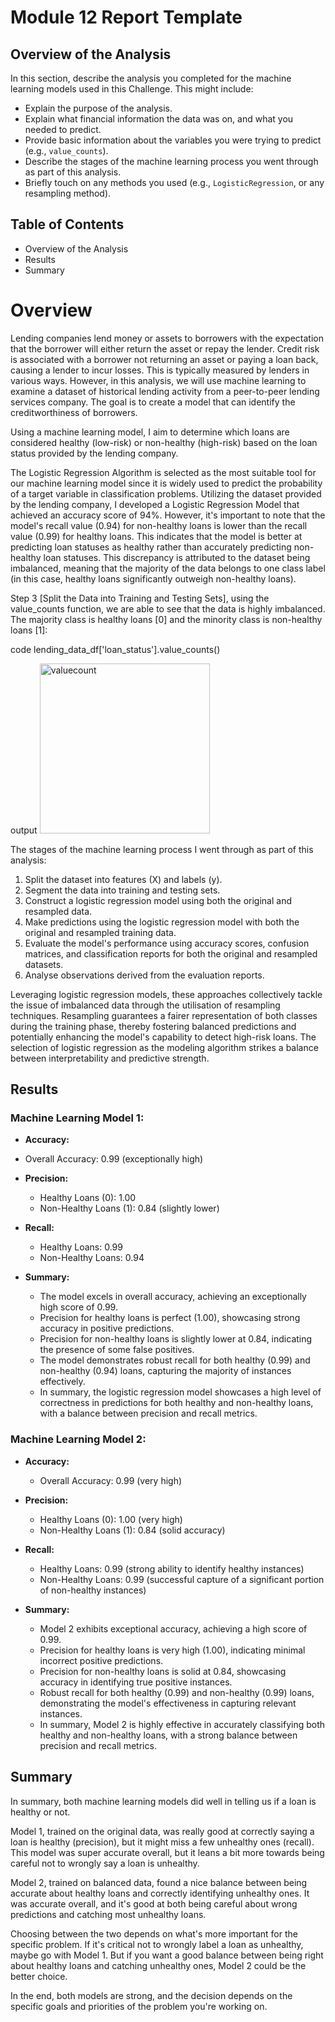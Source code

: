 # Module 12 Report Template

## Overview of the Analysis

In this section, describe the analysis you completed for the machine learning models used in this Challenge. This might include:

* Explain the purpose of the analysis.
* Explain what financial information the data was on, and what you needed to predict.
* Provide basic information about the variables you were trying to predict (e.g., `value_counts`).
* Describe the stages of the machine learning process you went through as part of this analysis.
* Briefly touch on any methods you used (e.g., `LogisticRegression`, or any resampling method).

## Table of Contents 
* Overview of the Analysis
* Results
* Summary

# Overview

Lending companies lend money or assets to borrowers with the expectation that the borrower will either return the asset or repay the lender. Credit risk is associated with a borrower not returning an asset or paying a loan back, causing a lender to incur losses. This is typically measured by lenders in various ways. However, in this analysis, we will use machine learning to examine a dataset of historical lending activity from a peer-to-peer lending services company. The goal is to create a model that can identify the creditworthiness of borrowers.

Using a machine learning model, I aim to determine which loans are considered healthy (low-risk) or non-healthy (high-risk) based on the loan status provided by the lending company.

The Logistic Regression Algorithm is selected as the most suitable tool for our machine learning model since it is widely used to predict the probability of a target variable in classification problems. Utilizing the dataset provided by the lending company, I developed a Logistic Regression Model that achieved an accuracy score of 94%. However, it's important to note that the model's recall value (0.94) for non-healthy loans is lower than the recall value (0.99) for healthy loans. This indicates that the model is better at predicting loan statuses as healthy rather than accurately predicting non-healthy loan statuses. This discrepancy is attributed to the dataset being imbalanced, meaning that the majority of the data belongs to one class label (in this case, healthy loans significantly outweigh non-healthy loans).

Step 3 [Split the Data into Training and Testing Sets], using the value_counts function, we are able to see that the data is highly imbalanced. The majority class is healthy loans [0] and the minority class is non-healthy loans [1]:

code
lending_data_df['loan_status'].value_counts()

output
<img width="272" alt="valuecount" src="https://github.com/KajK0121/credit-risk-classification/assets/140313204/9cebc60d-31f1-4c82-b221-5b4879c1273b">

The stages of the machine learning process I went through as part of this analysis:
1. Split the dataset into features (X) and labels (y).
2. Segment the data into training and testing sets.
3. Construct a logistic regression model using both the original and resampled data.
4. Make predictions using the logistic regression model with both the original and resampled training data.
5. Evaluate the model's performance using accuracy scores, confusion matrices, and classification reports for both the original and resampled datasets.
6. Analyse observations derived from the evaluation reports.

   
Leveraging logistic regression models, these approaches collectively tackle the issue of imbalanced data through the utilisation of resampling techniques. Resampling guarantees a fairer representation of both classes during the training phase, thereby fostering balanced predictions and potentially enhancing the model's capability to detect high-risk loans. The selection of logistic regression as the modeling algorithm strikes a balance between interpretability and predictive strength.


## Results


### Machine Learning Model 1:
 
 - **Accuracy:**
  - Overall Accuracy: 0.99 (exceptionally high)

- **Precision:**
  - Healthy Loans (0): 1.00
  - Non-Healthy Loans (1): 0.84 (slightly lower)

- **Recall:**
  - Healthy Loans: 0.99
  - Non-Healthy Loans: 0.94

- **Summary:**
  - The model excels in overall accuracy, achieving an exceptionally high score of 0.99.
  - Precision for healthy loans is perfect (1.00), showcasing strong accuracy in positive predictions.
  - Precision for non-healthy loans is slightly lower at 0.84, indicating the presence of some false positives.
  - The model demonstrates robust recall for both healthy (0.99) and non-healthy (0.94) loans, capturing the majority of instances effectively.
  - In summary, the logistic regression model showcases a high level of correctness in predictions for both healthy and non-healthy loans, with a balance between precision and recall metrics.


### Machine Learning Model 2:
- **Accuracy:**
  - Overall Accuracy: 0.99 (very high)

- **Precision:**
  - Healthy Loans (0): 1.00 (very high)
  - Non-Healthy Loans (1): 0.84 (solid accuracy)

- **Recall:**
  - Healthy Loans: 0.99 (strong ability to identify healthy instances)
  - Non-Healthy Loans: 0.99 (successful capture of a significant portion of non-healthy instances)

- **Summary:**
  - Model 2 exhibits exceptional accuracy, achieving a high score of 0.99.
  - Precision for healthy loans is very high (1.00), indicating minimal incorrect positive predictions.
  - Precision for non-healthy loans is solid at 0.84, showcasing accuracy in identifying true positive instances.
  - Robust recall for both healthy (0.99) and non-healthy (0.99) loans, demonstrating the model's effectiveness in capturing relevant instances.
  - In summary, Model 2 is highly effective in accurately classifying both healthy and non-healthy loans, with a strong balance between precision and recall metrics.

## Summary

In summary, both machine learning models did well in telling us if a loan is healthy or not. 

Model 1, trained on the original data, was really good at correctly saying a loan is healthy (precision), but it might miss a few unhealthy ones (recall). This model was super accurate overall, but it leans a bit more towards being careful not to wrongly say a loan is unhealthy.

Model 2, trained on balanced data, found a nice balance between being accurate about healthy loans and correctly identifying unhealthy ones. It was accurate overall, and it's good at both being careful about wrong predictions and catching most unhealthy loans.

Choosing between the two depends on what's more important for the specific problem. If it's critical not to wrongly label a loan as unhealthy, maybe go with Model 1. But if you want a good balance between being right about healthy loans and catching unhealthy ones, Model 2 could be the better choice.

In the end, both models are strong, and the decision depends on the specific goals and priorities of the problem you're working on.
